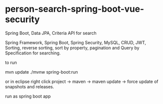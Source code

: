 # person-search-spring-boot-vue-security
Spring Boot, Data JPA, Criteria API for search 

Spring Framework, Spring Boot, Spring Security, MySQL, CRUD, JWT, Sorting, reverse sorting, sort by property, pagination and Query by Specification for searching.

to run

mvn update
./mvnw spring-boot:run

or in eclipse
right click project -> maven -> maven update -> force update of snapshots and releases.

run as spring boot app
